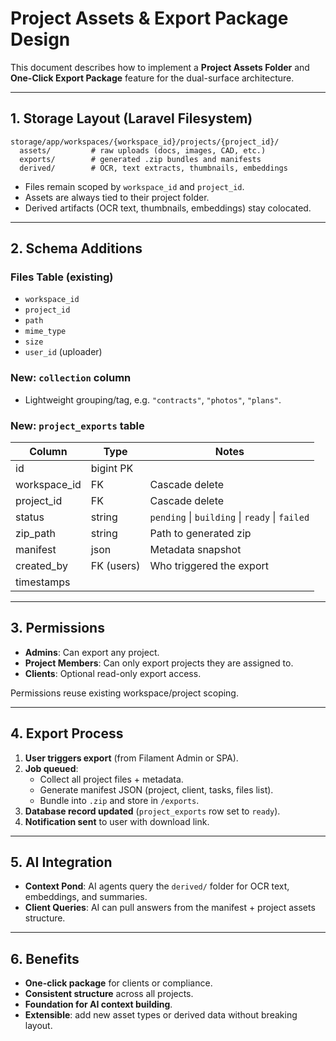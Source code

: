 # Project Assets & Export Package Design

This document describes how to implement a **Project Assets Folder** and **One-Click Export Package** feature for the dual-surface architecture.

---

## 1. Storage Layout (Laravel Filesystem)

```
storage/app/workspaces/{workspace_id}/projects/{project_id}/
  assets/         # raw uploads (docs, images, CAD, etc.)
  exports/        # generated .zip bundles and manifests
  derived/        # OCR, text extracts, thumbnails, embeddings
```

- Files remain scoped by `workspace_id` and `project_id`.
- Assets are always tied to their project folder.
- Derived artifacts (OCR text, thumbnails, embeddings) stay colocated.

---

## 2. Schema Additions

### Files Table (existing)
- `workspace_id`
- `project_id`
- `path`
- `mime_type`
- `size`
- `user_id` (uploader)

### New: `collection` column
- Lightweight grouping/tag, e.g. `"contracts"`, `"photos"`, `"plans"`.

### New: `project_exports` table

| Column       | Type        | Notes |
|--------------|------------|-------|
| id           | bigint PK  |       |
| workspace_id | FK         | Cascade delete |
| project_id   | FK         | Cascade delete |
| status       | string     | `pending` \| `building` \| `ready` \| `failed` |
| zip_path     | string     | Path to generated zip |
| manifest     | json       | Metadata snapshot |
| created_by   | FK (users) | Who triggered the export |
| timestamps   |            | |

---

## 3. Permissions

- **Admins**: Can export any project.
- **Project Members**: Can only export projects they are assigned to.
- **Clients**: Optional read-only export access.

Permissions reuse existing workspace/project scoping.

---

## 4. Export Process

1. **User triggers export** (from Filament Admin or SPA).
2. **Job queued**:
   - Collect all project files + metadata.
   - Generate manifest JSON (project, client, tasks, files list).
   - Bundle into `.zip` and store in `/exports`.
3. **Database record updated** (`project_exports` row set to `ready`).
4. **Notification sent** to user with download link.

---

## 5. AI Integration

- **Context Pond**: AI agents query the `derived/` folder for OCR text, embeddings, and summaries.
- **Client Queries**: AI can pull answers from the manifest + project assets structure.

---

## 6. Benefits

- **One-click package** for clients or compliance.
- **Consistent structure** across all projects.
- **Foundation for AI context building**.
- **Extensible**: add new asset types or derived data without breaking layout.
